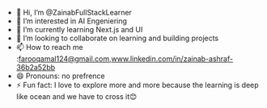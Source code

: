 - 👋 Hi, I’m @ZainabFullStackLearner
- 👀 I’m interested in AI Engeniering
- 🌱 I’m currently learning Next.js and UI
- 💞️ I’m looking to collaborate on learning and building projects
- 📫 How to reach me :farooqamal124@gmail.com,www.linkedin.com/in/zainab-ashraf-36b2a52bb
- 😄 Pronouns: no prefrence
- ⚡ Fun fact: I love to explore more and more because the learning is deep like ocean and we have to cross it😊

<!---
ZainabFullStackLearner/ZainabFullStackLearner is a ✨ special ✨ repository because its `README.md` (this file) appears on your GitHub profile.
You can click the Preview link to take a look at your changes.
--->
